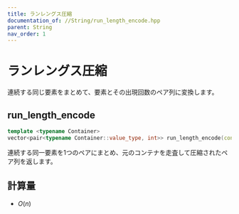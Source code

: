 ```yaml
---
title: ランレングス圧縮
documentation_of: //String/run_length_encode.hpp
parent: String
nav_order: 1
---
```


# ランレングス圧縮

連続する同じ要素をまとめて、要素とその出現回数のペア列に変換します。

## run_length_encode
```cpp
template <typename Container>
vector<pair<typename Container::value_type, int>> run_length_encode(const Container &v)
```

連続する同一要素を1つのペアにまとめ、元のコンテナを走査して圧縮されたペア列を返します。


## 計算量
* $O(n)$
